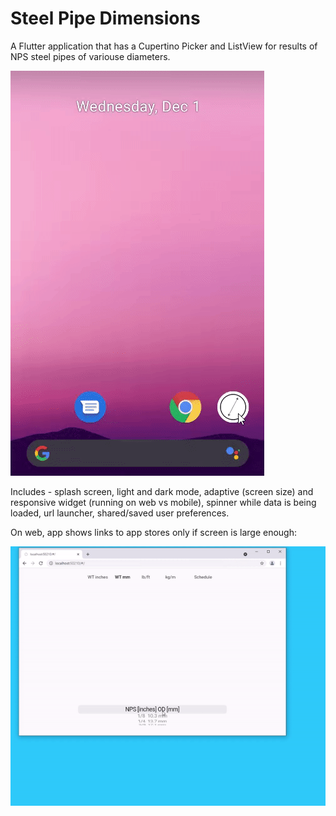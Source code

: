 # Steel Pipe Dimensions

A Flutter application that has a Cupertino Picker and ListView for results of NPS steel pipes of variouse diameters. 

![](main.gif)

Includes - splash screen, light and dark mode, adaptive (screen size) and responsive widget (running on web vs mobile), spinner while data is being loaded, url launcher, shared/saved user preferences.  

On web, app shows links to app stores only if screen is large enough:

![](readme_web.gif)
